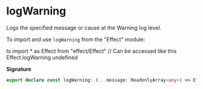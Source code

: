 # logWarning

Logs the specified message or cause at the Warning log level.

To import and use `logWarning` from the "Effect" module:

ts
import \* as Effect from "effect/Effect"
// Can be accessed like this
Effect.logWarning
undefined

**Signature**

```ts
export declare const logWarning: (...message: ReadonlyArray<any>) => Effect<void, never, never>
```
